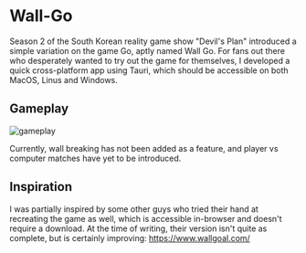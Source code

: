 # Wall-Go

Season 2 of the South Korean reality game show "Devil's Plan" introduced a simple variation on the game Go, aptly named Wall Go. For fans out there who desperately wanted to try out the game for themselves, I developed a quick cross-platform app using Tauri, which should be accessible on both MacOS, Linus and Windows.

## Gameplay

![gameplay](https://github.com/user-attachments/assets/7a23f0e6-91d5-4ce0-b986-5786d6c817c5)

Currently, wall breaking has not been added as a feature, and player vs computer matches have yet to be introduced.

## Inspiration
I was partially inspired by some other guys who tried their hand at recreating the game as well, which is accessible in-browser and doesn't require a download. At the time of writing, their version isn't quite as complete, but is certainly improving: https://www.wallgoal.com/
